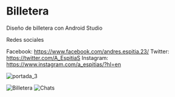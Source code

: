 # Billetera
Diseño de billetera con Android Studio

Redes sociales

Facebook: https://www.facebook.com/andres.espitia.23/
Twitter: https://twitter.com/A_EspitiaS
Instagram: https://www.instagram.com/a_espitias/?hl=en


![portada_3](https://user-images.githubusercontent.com/75282613/111890524-1a1c9280-89b8-11eb-9021-d30a40fc85c3.png)

![Billetera](https://user-images.githubusercontent.com/75282613/111890529-230d6400-89b8-11eb-8dcc-1c543fa9115a.png)
![Chats](https://user-images.githubusercontent.com/75282613/111890530-23a5fa80-89b8-11eb-9ba2-bdbddb73ce3c.png)
